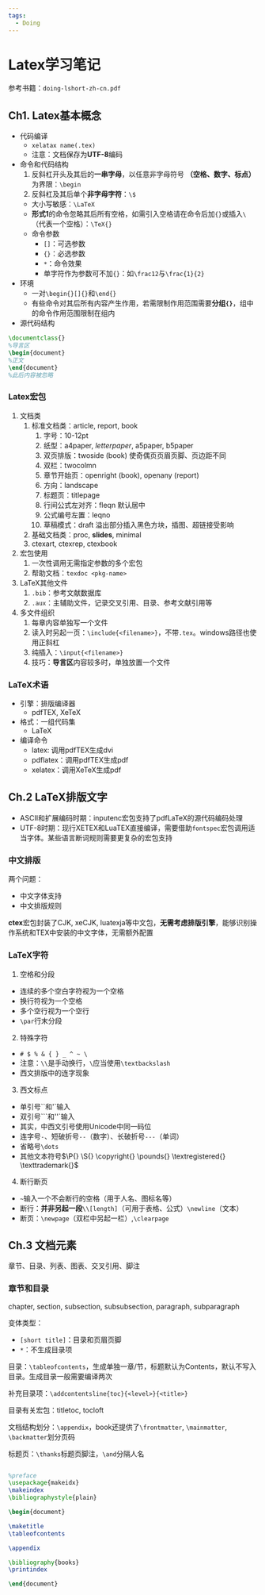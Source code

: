 ```yaml
---
tags:
  - Doing
---
```


# Latex学习笔记

参考书籍：`doing-lshort-zh-cn.pdf`

## Ch1. Latex基本概念

* 代码编译
  * `xelatax name(.tex)`
  * 注意：文档保存为**UTF-8**编码
* 命令和代码结构
  1. 反斜杠开头及其后的**一串字母**，以任意非字母符号 **（空格、数字、标点）** 为界限：`\begin`
  2. 反斜杠及其后单个**非字母字符**：`\$`
  * 大小写敏感：`\LaTeX`
  * **形式1**的命令忽略其后所有空格，如需引入空格请在命令后加`{}`或插入`\ `（代表一个空格）：`\TeX{}`
  * 命令参数
    * `[]`：可选参数
    * `{}`：必选参数
    * `*`：命令效果
    * 单字符作为参数可不加`{}`：如`\frac12`与`\frac{1}{2}`
* 环境
  * 一对`\begin{}[]{}`和`\end{}`
  * 有些命令对其后所有内容产生作用，若需限制作用范围需要**分组`{}`**，组中的命令作用范围限制在组内
* 源代码结构

```latex
\documentclass{}
%导言区
\begin{document}
%正文
\end{document}
%此后内容被忽略
```

### Latex宏包

1. 文档类
   1. 标准文档类：article, report, book
      1. 字号：10-12pt
      2. 纸型：a4paper, *letterpaper*, a5paper, b5paper
      3. 双页排版：twoside (book) 使奇偶页页眉页脚、页边距不同
      4. 双栏：twocolmn
      5. 章节开始页：openright (book), openany (report)
      6. 方向：landscape
      7. 标题页：titlepage
      8. 行间公式左对齐：fleqn 默认居中
      9. 公式编号左置：leqno
      10. 草稿模式：draft 溢出部分插入黑色方块，插图、超链接受影响
   2. 基础文档类：proc, **slides**, minimal
   3. ctexart, ctexrep, ctexbook
2. 宏包使用
   1. 一次性调用无需指定参数的多个宏包
   2. 帮助文档：`texdoc <pkg-name>`
3. LaTeX其他文件
   1. `.bib`：参考文献数据库
   2. `.aux`：主辅助文件，记录交叉引用、目录、参考文献引用等
4. 多文件组织
   1. 每章内容单独写一个文件
   2. 读入时另起一页：`\include{<filename>}`，不带`.tex`。windows路径也使用正斜杠
   3. 纯插入：`\input{<filename>}`
   4. 技巧：**导言区**内容较多时，单独放置一个文件

### LaTeX术语

* 引擎：排版编译器
  * pdfTEX, XeTeX
* 格式：一组代码集
  * LaTeX
* 编译命令
  * latex: 调用pdfTEX生成dvi
  * pdflatex：调用pdfTEX生成pdf
  * xelatex：调用XeTeX生成pdf

## Ch.2 LaTeX排版文字

* ASCII和扩展编码时期：inputenc宏包支持了pdfLaTeX的源代码编码处理
* UTF-8时期：现行XETEX和LuaTEX直接编译，需要借助`fontspec`宏包调用适当字体。某些语言断词规则需要更复杂的宏包支持


### 中文排版

两个问题：

* 中文字体支持
* 中文排版规则

**ctex**宏包封装了CJK, xeCJK, luatexja等中文包，**无需考虑排版引擎**，能够识别操作系统和TEX中安装的中文字体，无需额外配置

### LaTeX字符

1. 空格和分段
  * 连续的多个空白字符视为一个空格
  * 换行符视为一个空格
  * 多个空行视为一个空行
  * `\par`行末分段
2. 特殊字符
  * `# $ % & { } _ ^ ~ \`
  * 注意：`\\`是手动换行，`\`应当使用`\textbackslash`
  * 西文排版中的连字现象
3. 西文标点
  * 单引号``和'`输入
  * 双引号```和''`输入
  * 其实，中西文引号使用Unicode中同一码位
  * 连字号`-`、短破折号`--`（数字）、长破折号`---`（单词）
  * 省略号`\dots`
  * 其他文本符号$\P{} \S{} \copyright{} \pounds{} \textregistered{} \texttrademark{}$
4. 断行断页
  * `~`输入一个不会断行的空格（用于人名、图标名等）
  * 断行：**并非另起一段**`\\[length]`（可用于表格、公式）`\newline`（文本）
  * 断页：`\newpage`（双栏中另起一栏）,`\clearpage`

## Ch.3 文档元素

章节、目录、列表、图表、交叉引用、脚注

### 章节和目录

chapter, section, subsection, subsubsection, paragraph, subparagraph

变体类型：

* `[short title]`：目录和页眉页脚
* `*`：不生成目录项

目录：`\tableofcontents`，生成单独一章/节，标题默认为Contents，默认不写入目录。生成目录一般需要编译两次

补充目录项：`\addcontentsline{toc}{<level>}{<title>}`

目录有关宏包：titletoc, tocloft

文档结构划分：`\appendix`，book还提供了`\frontmatter`, `\mainmatter`, `\backmatter`划分页码

标题页：`\thanks`标题页脚注，`\and`分隔人名

```latex

%preface
\usepackage{makeidx}
\makeindex
\bibliographystyle{plain}

\begin{document}

\maketitle
\tableofcontents

\appendix

\bibliography{books}
\printindex

\end{document}
```

